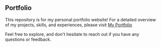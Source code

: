 ## Portfolio

This repository is for my personal portfolio website!
For a detailed overview of my projects, skills, and experiences, please visit [My Portfolio](https://mclilzee.github.io/portfolio)

Feel free to explore, and don't hesitate to reach out if you have any questions or feedback.
